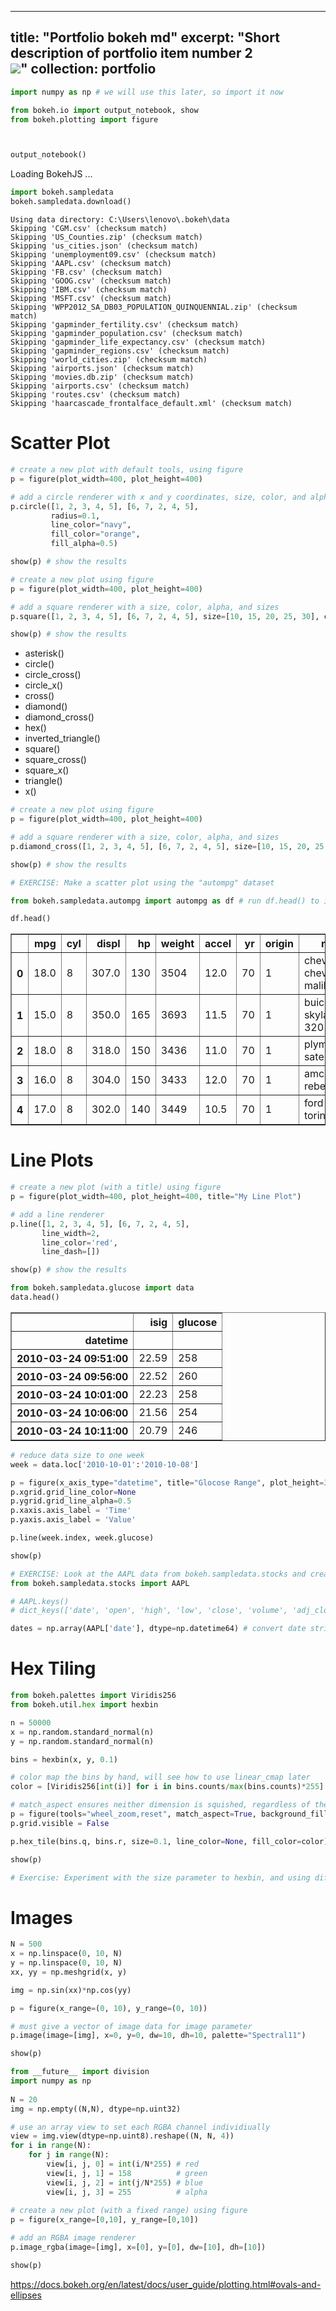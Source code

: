 
---
title: "Portfolio bokeh md"
excerpt: "Short description of portfolio item number 2 <br/><img src='/images/500x300.png'>"
collection: portfolio
---
```python
import numpy as np # we will use this later, so import it now

from bokeh.io import output_notebook, show
from bokeh.plotting import figure
```


```python

```


```python

```


```python
output_notebook()
```



<div class="bk-root">
    <a href="https://bokeh.org" target="_blank" class="bk-logo bk-logo-small bk-logo-notebook"></a>
    <span id="1001">Loading BokehJS ...</span>
</div>





```python
import bokeh.sampledata
bokeh.sampledata.download()
```

    Using data directory: C:\Users\lenovo\.bokeh\data
    Skipping 'CGM.csv' (checksum match)
    Skipping 'US_Counties.zip' (checksum match)
    Skipping 'us_cities.json' (checksum match)
    Skipping 'unemployment09.csv' (checksum match)
    Skipping 'AAPL.csv' (checksum match)
    Skipping 'FB.csv' (checksum match)
    Skipping 'GOOG.csv' (checksum match)
    Skipping 'IBM.csv' (checksum match)
    Skipping 'MSFT.csv' (checksum match)
    Skipping 'WPP2012_SA_DB03_POPULATION_QUINQUENNIAL.zip' (checksum match)
    Skipping 'gapminder_fertility.csv' (checksum match)
    Skipping 'gapminder_population.csv' (checksum match)
    Skipping 'gapminder_life_expectancy.csv' (checksum match)
    Skipping 'gapminder_regions.csv' (checksum match)
    Skipping 'world_cities.zip' (checksum match)
    Skipping 'airports.json' (checksum match)
    Skipping 'movies.db.zip' (checksum match)
    Skipping 'airports.csv' (checksum match)
    Skipping 'routes.csv' (checksum match)
    Skipping 'haarcascade_frontalface_default.xml' (checksum match)
    

# Scatter Plot


```python
# create a new plot with default tools, using figure
p = figure(plot_width=400, plot_height=400)

# add a circle renderer with x and y coordinates, size, color, and alpha
p.circle([1, 2, 3, 4, 5], [6, 7, 2, 4, 5], 
         radius=0.1, 
         line_color="navy", 
         fill_color="orange", 
         fill_alpha=0.5)

show(p) # show the results
```








<div class="bk-root" id="39ce6c3c-9a56-4bbc-9f35-13f69b081a09" data-root-id="1002"></div>






```python
# create a new plot using figure
p = figure(plot_width=400, plot_height=400)

# add a square renderer with a size, color, alpha, and sizes
p.square([1, 2, 3, 4, 5], [6, 7, 2, 4, 5], size=[10, 15, 20, 25, 30], color="firebrick", alpha=0.6)

show(p) # show the results
```








<div class="bk-root" id="e35f1d78-8362-4dca-88a4-65fc26b0c233" data-root-id="1092"></div>





* asterisk()
* circle()
* circle_cross()
* circle_x()
* cross()
* diamond()
* diamond_cross()
* hex()
* inverted_triangle()
* square()
* square_cross()
* square_x()
* triangle()
* x()


```python
# create a new plot using figure
p = figure(plot_width=400, plot_height=400)

# add a square renderer with a size, color, alpha, and sizes
p.diamond_cross([1, 2, 3, 4, 5], [6, 7, 2, 4, 5], size=[10, 15, 20, 25, 30], color="firebrick", alpha=0.6)

show(p) # show the results
```








<div class="bk-root" id="ce49b05f-1c63-4f1d-a56f-1a860f03d417" data-root-id="1191"></div>






```python
# EXERCISE: Make a scatter plot using the "autompg" dataset

from bokeh.sampledata.autompg import autompg as df # run df.head() to inspect 
```


```python
df.head()
```




<div>
<style scoped>
    .dataframe tbody tr th:only-of-type {
        vertical-align: middle;
    }

    .dataframe tbody tr th {
        vertical-align: top;
    }

    .dataframe thead th {
        text-align: right;
    }
</style>
<table border="1" class="dataframe">
  <thead>
    <tr style="text-align: right;">
      <th></th>
      <th>mpg</th>
      <th>cyl</th>
      <th>displ</th>
      <th>hp</th>
      <th>weight</th>
      <th>accel</th>
      <th>yr</th>
      <th>origin</th>
      <th>name</th>
    </tr>
  </thead>
  <tbody>
    <tr>
      <th>0</th>
      <td>18.0</td>
      <td>8</td>
      <td>307.0</td>
      <td>130</td>
      <td>3504</td>
      <td>12.0</td>
      <td>70</td>
      <td>1</td>
      <td>chevrolet chevelle malibu</td>
    </tr>
    <tr>
      <th>1</th>
      <td>15.0</td>
      <td>8</td>
      <td>350.0</td>
      <td>165</td>
      <td>3693</td>
      <td>11.5</td>
      <td>70</td>
      <td>1</td>
      <td>buick skylark 320</td>
    </tr>
    <tr>
      <th>2</th>
      <td>18.0</td>
      <td>8</td>
      <td>318.0</td>
      <td>150</td>
      <td>3436</td>
      <td>11.0</td>
      <td>70</td>
      <td>1</td>
      <td>plymouth satellite</td>
    </tr>
    <tr>
      <th>3</th>
      <td>16.0</td>
      <td>8</td>
      <td>304.0</td>
      <td>150</td>
      <td>3433</td>
      <td>12.0</td>
      <td>70</td>
      <td>1</td>
      <td>amc rebel sst</td>
    </tr>
    <tr>
      <th>4</th>
      <td>17.0</td>
      <td>8</td>
      <td>302.0</td>
      <td>140</td>
      <td>3449</td>
      <td>10.5</td>
      <td>70</td>
      <td>1</td>
      <td>ford torino</td>
    </tr>
  </tbody>
</table>
</div>



# Line Plots


```python
# create a new plot (with a title) using figure
p = figure(plot_width=400, plot_height=400, title="My Line Plot")

# add a line renderer
p.line([1, 2, 3, 4, 5], [6, 7, 2, 4, 5], 
       line_width=2,
       line_color='red', 
       line_dash=[])

show(p) # show the results
```








<div class="bk-root" id="32aa1793-833b-46d8-bf8b-dd20a65a95a3" data-root-id="1299"></div>






```python
from bokeh.sampledata.glucose import data
data.head()
```




<div>
<style scoped>
    .dataframe tbody tr th:only-of-type {
        vertical-align: middle;
    }

    .dataframe tbody tr th {
        vertical-align: top;
    }

    .dataframe thead th {
        text-align: right;
    }
</style>
<table border="1" class="dataframe">
  <thead>
    <tr style="text-align: right;">
      <th></th>
      <th>isig</th>
      <th>glucose</th>
    </tr>
    <tr>
      <th>datetime</th>
      <th></th>
      <th></th>
    </tr>
  </thead>
  <tbody>
    <tr>
      <th>2010-03-24 09:51:00</th>
      <td>22.59</td>
      <td>258</td>
    </tr>
    <tr>
      <th>2010-03-24 09:56:00</th>
      <td>22.52</td>
      <td>260</td>
    </tr>
    <tr>
      <th>2010-03-24 10:01:00</th>
      <td>22.23</td>
      <td>258</td>
    </tr>
    <tr>
      <th>2010-03-24 10:06:00</th>
      <td>21.56</td>
      <td>254</td>
    </tr>
    <tr>
      <th>2010-03-24 10:11:00</th>
      <td>20.79</td>
      <td>246</td>
    </tr>
  </tbody>
</table>
</div>




```python
# reduce data size to one week
week = data.loc['2010-10-01':'2010-10-08']

p = figure(x_axis_type="datetime", title="Glocose Range", plot_height=350, plot_width=800)
p.xgrid.grid_line_color=None
p.ygrid.grid_line_alpha=0.5
p.xaxis.axis_label = 'Time'
p.yaxis.axis_label = 'Value'

p.line(week.index, week.glucose)

show(p)
```








<div class="bk-root" id="3aa37e01-f0df-443a-997d-c9cb826830a6" data-root-id="1412"></div>






```python
# EXERCISE: Look at the AAPL data from bokeh.sampledata.stocks and create a line plot using it
from bokeh.sampledata.stocks import AAPL

# AAPL.keys()
# dict_keys(['date', 'open', 'high', 'low', 'close', 'volume', 'adj_close'])

dates = np.array(AAPL['date'], dtype=np.datetime64) # convert date strings to real datetimes
```

# Hex Tiling


```python
from bokeh.palettes import Viridis256
from bokeh.util.hex import hexbin

n = 50000
x = np.random.standard_normal(n)
y = np.random.standard_normal(n)

bins = hexbin(x, y, 0.1)

# color map the bins by hand, will see how to use linear_cmap later
color = [Viridis256[int(i)] for i in bins.counts/max(bins.counts)*255]

# match_aspect ensures neither dimension is squished, regardless of the plot size
p = figure(tools="wheel_zoom,reset", match_aspect=True, background_fill_color='#440154')
p.grid.visible = False

p.hex_tile(bins.q, bins.r, size=0.1, line_color=None, fill_color=color)

show(p)
```








<div class="bk-root" id="51524834-8706-4f5e-a788-8c950bc002b1" data-root-id="1605"></div>






```python
# Exercise: Experiment with the size parameter to hexbin, and using different data as input
```

# Images


```python
N = 500
x = np.linspace(0, 10, N)
y = np.linspace(0, 10, N)
xx, yy = np.meshgrid(x, y)

img = np.sin(xx)*np.cos(yy)

p = figure(x_range=(0, 10), y_range=(0, 10))

# must give a vector of image data for image parameter
p.image(image=[img], x=0, y=0, dw=10, dh=10, palette="Spectral11")

show(p)  
```








<div class="bk-root" id="6ee413c3-ae16-4ab0-8950-dc39efdd83b1" data-root-id="1735"></div>






```python
from __future__ import division
import numpy as np
 
N = 20
img = np.empty((N,N), dtype=np.uint32) 

# use an array view to set each RGBA channel individiually
view = img.view(dtype=np.uint8).reshape((N, N, 4))
for i in range(N):
    for j in range(N):
        view[i, j, 0] = int(i/N*255) # red
        view[i, j, 1] = 158          # green
        view[i, j, 2] = int(j/N*255) # blue
        view[i, j, 3] = 255          # alpha
        
# create a new plot (with a fixed range) using figure
p = figure(x_range=[0,10], y_range=[0,10])

# add an RGBA image renderer
p.image_rgba(image=[img], x=[0], y=[0], dw=[10], dh=[10])

show(p) 
```








<div class="bk-root" id="38dd30c8-6eb3-446f-a49c-df39a88d5566" data-root-id="1890"></div>





https://docs.bokeh.org/en/latest/docs/user_guide/plotting.html#ovals-and-ellipses


```python

```
